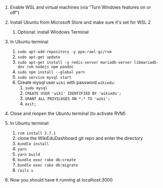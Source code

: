 1. Enable WSL and virtual machines (via "Turn Windows features on or off")
2. Install Ubuntu from Microsoft Store and make sure it's set for WSL 2
   1. Optional: install Windows Terminal

3. In Ubuntu terminal
   1. `sudo apt-add-repository -y ppa:rael-gc/rvm`
   2. `sudo apt-get update`
   3. `sudo apt-get install -y redis-server mariadb-server libmariadb-dev rvm nodejs npm pandoc`
   4. `sudo npm install --global yarn`
   5. `sudo service mysql start`
   6. Create mysql user `wiki` with password `wikiedu`:
      1. `sudo mysql`
      2. `CREATE USER 'wiki' IDENTIFIED BY 'wikiedu';`
      3. `GRANT ALL PRIVILEGES ON *.* TO 'wiki';`
      4. `exit;`
4. Close and reopen the Ubuntu terminal (to activate RVM)
5. In Ubuntu terminal:
   1. `rvm install 2.7.1`
   2.  clone the WikiEduDashboard git repo and enter the directory
   3. `bundle install`
   4. `yarn`
   5. `yarn build`
   6. `bundle exec rake db:create`
   7. `bundle exec rake db:migrate`
   8. `rails s`

6. Now you should have it running at localhost:3000
